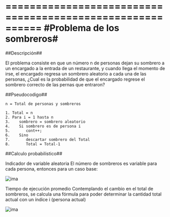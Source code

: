 ==========================================================
#Problema de los sombreros#
==========================================================

##Descripción##

El problema consiste en que un número n de personas dejan su sombrero a un encargado a la entrada de un restaurante, y cuando llega el momento de irse, el encargado regresa un sombrero aleatorio a cada una de las personas, ¿Cual es la probabilidad de que el encargado regrese el sombrero correcto de las pernas que entraron?

##Pseudocodigo##
	
	n = Total de personas y sombreros
	
	1. Total = n
	2. Para i = 1 hasta n
	3.    sombrero = sombrero aleatorio 
	4.    Si sombrero es de persona i
	5.       cont++;
	6.    Sino
	7.       descartar sombrero del Total
	8.       Total = Total-1

##Calculo probabilistico##

Indicador de variable aleatoria
El número de sombreros es variable para cada persona, entonces para un caso base:

![ima](http://i.imgur.com/GWyODHD.png)
 
Tiempo de ejecución promedio
Contemplando el cambio en el total de sombreros, se calcula una fórmula para poder determinar la cantidad total actual con un índice i (persona actual)

![ima](http://i.imgur.com/BmnYlZH.png)